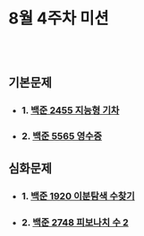 # 8월 4주차 미션
##  <br><br> 기본문제

- ### 1. [백준 2455 지능형 기차](https://www.acmicpc.net/problem/2455)
- ### 2. [백준 5565 영수증](https://www.acmicpc.net/problem/5565)
  

## 심화문제

- ### 1. [백준 1920 이분탐색 수찾기](https://www.acmicpc.net/problem/1920)
- ### 2. [백준 2748 피보나치 수 2](https://www.acmicpc.net/problem/2748)
  
